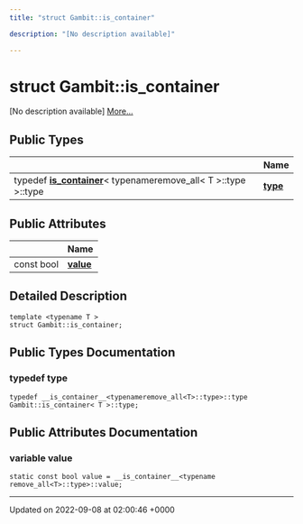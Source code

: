 ```yaml
---
title: "struct Gambit::is_container"

description: "[No description available]"

---
```


# struct Gambit::is_container



[No description available] [More...](#detailed-description)

## Public Types

|                | Name           |
| -------------- | -------------- |
| typedef [__is_container__](/documentation/code/classes/structgambit_1_1____is__container____/)< typenameremove_all< T >::type >::type | **[type](/documentation/code/classes/structgambit_1_1is__container/#typedef-gambitis-container-type)**  |

## Public Attributes

|                | Name           |
| -------------- | -------------- |
| const bool | **[value](/documentation/code/classes/structgambit_1_1is__container/#variable-gambitis-container-value)**  |

## Detailed Description

```
template <typename T >
struct Gambit::is_container;
```

## Public Types Documentation

### typedef type

```
typedef __is_container__<typenameremove_all<T>::type>::type Gambit::is_container< T >::type;
```


## Public Attributes Documentation

### variable value

```
static const bool value = __is_container__<typename remove_all<T>::type>::value;
```


-------------------------------

Updated on 2022-09-08 at 02:00:46 +0000